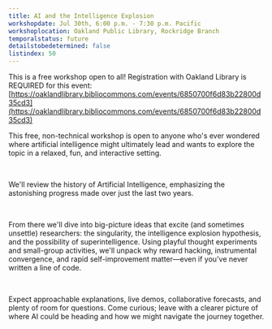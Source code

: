 ```yaml
---
title: AI and the Intelligence Explosion
workshopdate: Jul 30th, 6:00 p.m. - 7:30 p.m. Pacific
workshoplocation: Oakland Public Library, Rockridge Branch
temporalstatus: future
detailstobedetermined: false
listindex: 50
---
```


This is a free workshop open to all! Registration with Oakland Library is REQUIRED for this event: [https://oaklandlibrary.bibliocommons.com/events/6850700f6d83b22800d35cd3](https://oaklandlibrary.bibliocommons.com/events/6850700f6d83b22800d35cd3)

​This free, non-technical workshop is open to anyone who's ever wondered where artificial intelligence might ultimately lead and wants to explore the topic in a relaxed, fun, and interactive setting.

​

​We'll review the history of Artificial Intelligence, emphasizing the astonishing progress made over just the last two years.

​

​From there we'll dive into big-picture ideas that excite (and sometimes unsettle) researchers: the singularity, the intelligence explosion hypothesis, and the possibility of superintelligence. Using playful thought experiments and small-group activities, we'll unpack why reward hacking, instrumental convergence, and rapid self-improvement matter—even if you've never written a line of code.

​

​Expect approachable explanations, live demos, collaborative forecasts, and plenty of room for questions. Come curious; leave with a clearer picture of where AI could be heading and how we might navigate the journey together.